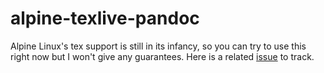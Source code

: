 # alpine-texlive-pandoc

Alpine Linux's tex support is still in its infancy, so you can try to use this right now but I won't give any guarantees.
Here is a related [issue](https://bugs.alpinelinux.org/issues/4514) to track.
